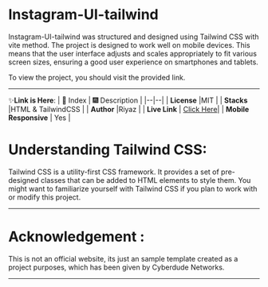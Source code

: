# Instagram-UI-tailwind

Instagram-UI-tailwind was structured and designed using Tailwind CSS with vite method. The project is designed to work well on mobile devices. This means that the user interface adjusts and scales appropriately to fit various screen sizes, ensuring a good user experience on smartphones and tablets. 

To view the project, you should visit the provided link.

---
✨**Link is Here**: 
| 🚀 Index | 🎆 Description |
|--|--|
| **License** |MIT  |
| **Stacks** |HTML & TailwindCSS  |
| **Author** |Riyaz |
| **Live Link** | [Click Here](https://riyaz1000.github.io/Instagram-UI-tailwind/)|
| **Mobile Responsive** | Yes |

# Understanding Tailwind CSS:

Tailwind CSS is a utility-first CSS framework. It provides a set of pre-designed classes that can be added to HTML elements to style them. You might want to familiarize yourself with Tailwind CSS if you plan to work with or modify this project.

---

# Acknowledgement :
This is not an official website, its just an sample template created as a project purposes, which has been given by Cyberdude Networks.

---
